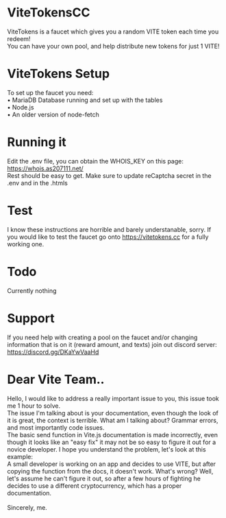 # ViteTokensCC
ViteTokens is a faucet which gives you a random VITE token each time you redeem!<br /> 
You can have your own pool, and help distribute new tokens for just 1 VITE!
# ViteTokens Setup
To set up the faucet you need:<br /> 
• MariaDB Database running and set up with the tables<br /> 
• Node.js<br /> 
• An older version of node-fetch<br /> 
# Running it
Edit the .env file, you can obtain the WHOIS_KEY on this page: https://whois.as207111.net/<br /> 
Rest should be easy to get. Make sure to update reCaptcha secret in the .env and in the .htmls
# Test
I know these instructions are horrible and barely understanable, sorry. If you would like to test the faucet go onto https://vitetokens.cc for a fully working one.
# Todo
Currently nothing
# Support
If you need help with creating a pool on the faucet and/or changing information that is on it (reward amount, and texts) join out discord server: https://discord.gg/DKaYwVaaHd
# Dear Vite Team..
Hello, I would like to address a really important issue to you, this issue took me 1 hour to solve.<br /> 
The issue I'm talking about is your documentation, even though the look of it is great, the context is terrible. What am I talking about? Grammar errors, and most importantly code issues. <br /> The basic send function in Vite.js documentation is made incorrectly, even though it looks like an "easy fix" it may not be so easy to figure it out for a novice developer. I hope you understand the problem, let's look at this example: <br /> 
A small developer is working on an app and decides to use VITE, but after copying the function from the docs, it doesn't work. What's wrong? Well, let's assume he can't figure it out, so after a few hours of fighting he decides to use a different cryptocurrency, which has a proper documentation.<br /> <br /> 
Sincerely, me.

